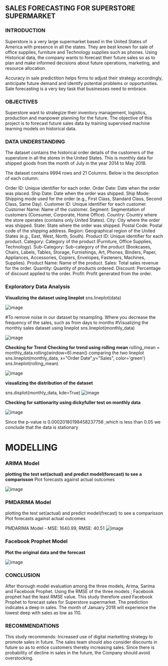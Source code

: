 
## SALES FORECASTING FOR SUPERSTORE SUPERMARKET

### INTRODUCTION

Superstore is a very large supermarket based in the United States of America with presence in all the states. They are best known for sale of office supplies, furniture and Technology supplies such as phones. Using Historical data, the company wants to forecast their future sales so as to plan and make informed decisions about future operations, marketing, and resource allocation.

Accuracy in sale predictition helps firms to adjust their strategy accordingly, anticipate future demand and identify potential problems or opportunities. Sale forecasting is a very key task that businesses need to embrace.

### OBJECTIVES

Superstore want to strategize their inventory management, logistics, production and manpower planning for the future. The objective of this project is to forecast future sales data by training supervised machine learning models on historical data.

### DATA UNDERSTANDING

The dataset contains the historical order details of the customers of the superstore in all the stores in the United States. This is monthly data for shipped goods from the month of July in the year 2014 to May 2018.

The dataset contains 9994 rows and 21 Columns. Below is the description of each column:

Order ID: Unique identifier for each order.
Order Date: Date when the order was placed.
Ship Date: Date when the order was shipped.
Ship Mode: Shipping mode used for the order (e.g., First Class, Standard Class, Second Class, Same Day).
Customer ID: Unique identifier for each customer.
Customer Name: Name of the customer.
Segment: Segmentation of customers (Consumer, Corporate, Home Office).
Country: Country where the store operates (contains only United States).
City: City where the order was shipped.
State: State where the order was shipped.
Postal Code: Postal code of the shipping address.
Region: Geographical region of the United States (e.g., East, West, North, South).
Product ID: Unique identifier for each product.
Category: Category of the product (Furniture, Office Supplies, Technology).
Sub-Category: Sub-category of the product (Bookcases, Chairs, Labels, Tables, Storage, Furnishings, Art, Phones, Binders, Paper, Appliances, Accessories, Copiers, Envelopes, Fasteners, Machines, Supplies).
Product Name: Name of the product.
Sales: Total sales revenue for the order.
Quantity: Quantity of products ordered.
Discount: Percentage of discount applied to the order.
Profit: Profit generated from the order.


### Exploratory Data Analysis

**Visualizing the dataset using lineplot**
sns.lineplot(data)

![image](https://github.com/elizabethnyambura/dsc-phase-4-project/assets/136367890/4856ea40-26c5-4675-8344-5fabc05b2c21)

#To remove noise in our dataset by resampling. 
Where you decrease the frequency of the sales, such as from days to months
#Visualizing the monthly sales dataset using lineplot
sns.lineplot(monthly_data)

![image](https://github.com/elizabethnyambura/dsc-phase-4-project/assets/136367890/e33c10ad-0351-442f-90f2-3a2e78aa1740)

**Checking for Trend**
**Checking for trend using rolling mean**
rolling_mean = monthly_data.rolling(window=6).mean()
comparing the two lineplot
sns.lineplot(monthly_data, x="Order Date",y="Sales", color='green')
sns.lineplot(rolling_mean)

![image](https://github.com/elizabethnyambura/dsc-phase-4-project/assets/136367890/4bf3278f-fbc8-4390-8e05-e481d2f51ed9)

**visualizing the distribution of the dataset**

sns.displot(monthly_data, kde=True)
![image](https://github.com/elizabethnyambura/dsc-phase-4-project/assets/136367890/5a1e2763-01ef-42b6-8219-89c57c77211e)

**Checking for sattionarity using dickyfuller test on monthly data**

![image](https://github.com/elizabethnyambura/dsc-phase-4-project/assets/136367890/340561ab-77cb-4459-832e-c7f70ef4a7ba)

Since the p-value is 0.00020180198458237758 ,which is less than 0.05 we conclude that the data is stationary


# MODELLING

### ARIMA Model
**plotting the test set(actual) and predict model(forecast) to see a comparisson**
Plot forecasts against actual outcomes

![image](https://github.com/elizabethnyambura/dsc-phase-4-project/assets/136367890/3a1276cf-c1d9-4fb2-bd20-7fd4e64769cd)


### PMDARIMA Model
plotting the test set(actual) and predict model(frecast) to see a comparisson
Plot forecasts against actual outcomes

PMDARIMA Model - MSE: 1640.99, RMSE: 40.51
![image](https://github.com/elizabethnyambura/dsc-phase-4-project/assets/136367890/290ade44-b45f-46d3-bb01-b560faf6b625)



### Facebook Prophet Model
**Plot the original data and the forecast**

![image](https://github.com/elizabethnyambura/dsc-phase-4-project/assets/136367890/293bf341-faaf-42d8-adf5-25feb94e7841)

### CONCLUSION

After thorough model evaluation among the three models, Arima, Sarima and Facebook Prophet. Using the RMSE of the three models ; Facebook prophet had the least RMSE value. This study therefore used Facebook Prophet to forecast sales for Superstore supermarket. The prediction indicates a deep in sales. The month of January 2018 will experience the lowest deep with sales as low as 110.

### RECOMMENDATIONS

This study recommends: Increased use of digital marketting strategy to promote sales in future.
The sales team should also consider discounts in future so as to entice customers thereby increasing sales. Since there is probability of decline in sales in the future, the Company should avoid overstocking.



 













